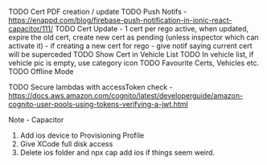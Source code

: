 TODO Cert PDF creation / update
TODO Push Notifs - https://enappd.com/blog/firebase-push-notification-in-ionic-react-capacitor/111/
TODO Cert Update - 1 cert per rego active, when updated, expire the old cert, create new cert as pending (unless inspector which can activate it) - if creating a new cert for rego - give notif saying current cert will be superceded
TODO Show Cert in Vehicle List
TODO In vehicle list, if vehicle pic is empty, use category icon
TODO Favourite Certs, Vehicles etc.
TODO Offline Mode

TODO Secure lambdas with accessToken check - https://docs.aws.amazon.com/cognito/latest/developerguide/amazon-cognito-user-pools-using-tokens-verifying-a-jwt.html

Note - Capacitor
1.  Add ios device to Provisioning Profile
2.  Give XCode full disk access
3.  Delete ios folder and npx cap add ios if things seem weird.
